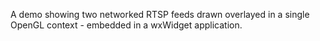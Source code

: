 A demo showing two networked RTSP feeds drawn overlayed in a single OpenGL context - embedded in a wxWidget application.